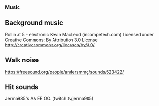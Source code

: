 ### Music

## Background music
Rollin at 5 - electronic Kevin MacLeod (incompetech.com)
Licensed under Creative Commons: By Attribution 3.0 License
http://creativecommons.org/licenses/by/3.0/

## Walk noise
https://freesound.org/people/andersmmg/sounds/523422/

## Hit sounds
Jerma985's AA EE OO. (twitch.tv/jerma985)
